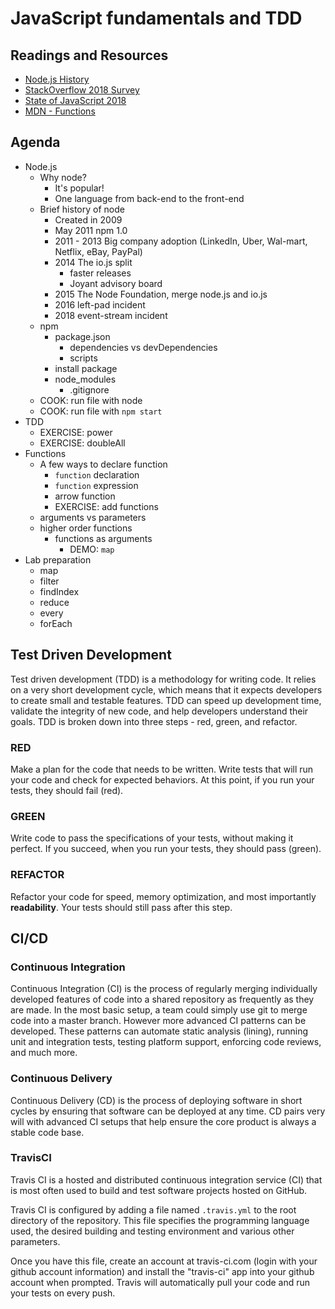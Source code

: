 # JavaScript fundamentals and TDD

## Readings and Resources

* [Node.js History](https://blog.risingstack.com/history-of-node-js/)
* [StackOverflow 2018 Survey](https://insights.stackoverflow.com/survey/2018)
* [State of JavaScript 2018](https://2018.stateofjs.com)
* [MDN - Functions](https://developer.mozilla.org/en-US/docs/Web/JavaScript/Guide/Functions)

## Agenda

* Node.js
  * Why node?
    * It's popular!
    * One language from back-end to the front-end
  * Brief history of node
    * Created in 2009
    * May 2011 npm 1.0
    * 2011 - 2013 Big company adoption (LinkedIn, Uber, Wal-mart, Netflix, eBay, PayPal)
    * 2014 The io.js split
      * faster releases
      * Joyant advisory board
    * 2015 The Node Foundation, merge node.js and io.js
    * 2016 left-pad incident
    * 2018 event-stream incident
  * npm
    * package.json
      * dependencies vs devDependencies
      * scripts
    * install package
    * node_modules
      * .gitignore
  * COOK: run file with node
  * COOK: run file with `npm start`
* TDD
  * EXERCISE: power
  * EXERCISE: doubleAll
* Functions
  * A few ways to declare function
    * `function` declaration
    * `function` expression
    * arrow function
    * EXERCISE: add functions
  * arguments vs parameters
  * higher order functions
    * functions as arguments
      * DEMO: `map`
* Lab preparation
  * map
  * filter
  * findIndex
  * reduce
  * every
  * forEach

## Test Driven Development

Test driven development (TDD) is a methodology for writing code. It relies on a very short development cycle, which means that it expects developers to create small and testable features. TDD can speed up development time, validate the integrity of new code, and help developers understand their goals. TDD is broken down into three steps - red, green, and refactor.

### RED

Make a plan for the code that needs to be written. Write tests that will run your code and check for expected behaviors. At this point, if you run your tests, they should fail (red).

### GREEN

Write code to pass the specifications of your tests, without making it perfect. If you succeed, when you run your tests, they should pass (green).

### REFACTOR

Refactor your code for speed, memory optimization, and most importantly **readability**. Your tests should still pass after this step.

## CI/CD

### Continuous Integration

Continuous Integration (CI) is the process of regularly merging individually developed features of code into a shared repository as frequently as they are made. In the most basic setup, a team could simply use git to merge code into a master branch. However more advanced CI patterns can be developed. These patterns can automate static analysis (lining), running unit and integration tests, testing platform support, enforcing code reviews, and much more.

### Continuous Delivery

Continuous Delivery (CD) is the process of deploying software in short cycles by ensuring that software can be deployed at any time. CD pairs very will with advanced CI setups that help ensure the core product is always a stable code base.

### TravisCI

Travis CI is a hosted and distributed continuous integration service (CI) that is most often used to build and test software projects hosted on GitHub.

Travis CI is configured by adding a file named `.travis.yml` to the root directory of the repository. This file specifies the programming language used, the desired building and testing environment and various other parameters.

Once you have this file, create an account at travis-ci.com (login with your github account information) and install the "travis-ci" app into your github account when prompted. Travis will automatically pull your code and run your tests on every push.
